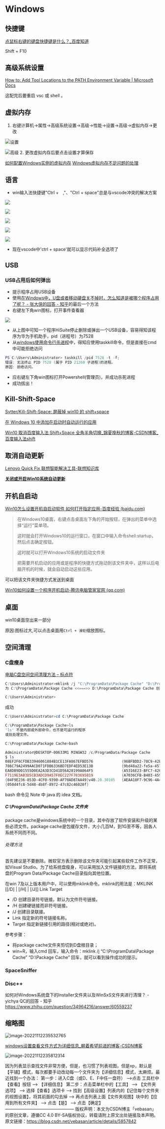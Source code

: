 # Windows

## 快捷键

[点鼠标右键的键盘快捷键是什么？\_百度知道](https://zhidao.baidu.com/question/14657851.html)

Shift + F10

## 高级系统设置

[How to: Add Tool Locations to the PATH Environment Variable \| Microsoft Docs](https://docs.microsoft.com/en-us/previous-versions/office/developer/sharepoint-2010/ee537574(v=office.14))

这配完后要重启 vsc 或 shell 。

## 虚拟内存

1. 右键计算机->属性->高级系统设置->高级->性能->设置->高级->虚拟内存->更改

![设置](https://raw.githubusercontent.com/youhuangla/images/main/202202092011899.png)

![高级](https://raw.githubusercontent.com/youhuangla/images/main/202202092017347.png)
2. 更改虚拟内存后要点击设置才算保存

[如何配置Windows实例的虚拟内存](https://help.aliyun.com/document_detail/40995.htm?spm=a2c4g.11186623.0.0.71af1323T7fTtH)
[Windows虚拟内存不足问题的处理](https://help.aliyun.com/document_detail/41046.html#kzGCz)

## 语言

- win输入法快捷键"Ctrl +　,"、"Ctrl + space"总是与vscode冲突的解决方案

![](https://raw.githubusercontent.com/youhuangla/images/main/202202172227165.png)

![](https://raw.githubusercontent.com/youhuangla/images/main/202202172229549.png)

![](https://raw.githubusercontent.com/youhuangla/images/main/202202172257583.png)

![](https://raw.githubusercontent.com/youhuangla/images/main/202202172258712.png)

![](https://raw.githubusercontent.com/youhuangla/images/main/202202172258369.png)

- 现在vscode中'ctrl + space'就可以显示代码补全选项了

## USB

### USB占用后如何弹出

- 提示程序占用USB设备
- 使用[在Windows中，U盘或者移动硬盘关不掉时，怎么知道是被哪个程序占用了呢？ - 张大侠的回答 - 知乎](https://www.zhihu.com/question/22579281/answer/1883600510)的最后一个方法
- 右键左下角win图标，打开事件查看器

![](https://raw.githubusercontent.com/youhuangla/images/main/202202232143389.png)

- 从上图中可知一个程序HiSuite停止删除或弹出一个USB设备，容易得知该程序为华为手机助手，pid（进程号）为7528
- 从[windows使用命令行杀进程](https://www.cnblogs.com/shindo/p/5959329.html)中，得知应使用taskkill命令，但是直接在cmd中可能拒绝访问

```powershell
PS C:\Users\Administrator> taskkill /pid 7528 -t -f;
错误: 无法终止 PID 7528 (属于 PID 21260 子进程)的进程。
原因: 拒绝访问。
```

- 应右键左下角win图标打开Powershell(管理员)，并成功杀死进程
- 成功拔出！

## Kill-Shift-Space

[Svtter/Kill\-Shift\-Space: 屏蔽掉 win10 的 shift\+space](https://github.com/Svtter/Kill-Shift-Space)

[在 Windows 10 中添加在启动时自动运行的应用](https://support.microsoft.com/zh-cn/windows/%E5%9C%A8-windows-10-%E4%B8%AD%E6%B7%BB%E5%8A%A0%E5%9C%A8%E5%90%AF%E5%8A%A8%E6%97%B6%E8%87%AA%E5%8A%A8%E8%BF%90%E8%A1%8C%E7%9A%84%E5%BA%94%E7%94%A8-150da165-dcd9-7230-517b-cf3c295d89dd)

[Win10 取消百度输入法 Shift\+Space 全角半角切换\_锦夏挽秋的博客\-CSDN博客\_百度输入法shift](https://blog.csdn.net/qq1337715208/article/details/103334455)

## 取消自动更新

[Lenovo Quick Fix 联想智能解决工具-联想知识库](https://iknow.lenovo.com.cn/detail/dc_172545.html)

[**关闭或开启Win10系统自动更新**](https://box.lenovo.com/l/t5dQKH)

## 开机自启动

[Win10怎么设置开机自启动软件 如何打开指定应用-百度经验 (baidu.com)](https://jingyan.baidu.com/article/5d368d1ebfdf1a3f60c057f8.html)

>   在Windows10桌面，右键点击桌面左下角的开始按钮，在弹出的菜单中选择“运行”菜单项。
>
>   这时就会打开Windows10的运行窗口，在窗口中输入命令shell:startup，然后点击确定按钮。
>
>   这时就可以打开Windows10系统的启动文件夹
>
>   把需要开机启动的应用或是程序的快捷方式拖动到该文件夹中，这样以后电脑开机的时候，就会自动启动这些应用。

可以把该文件夹快捷方式发送到桌面

[Win10如何设置一个程序开机启动-腾讯电脑管家官网 (qq.com)](https://guanjia.qq.com/web_clinic/s8/1670.html)

## 桌面

win10桌面空出来一部分

原因:图标过大,可以点击桌面用`Ctrl + 滑轮`缩放图标。

## 空间清理

### C盘瘦身

[电脑C盘空间空间清理方法 – 标点符](https://www.biaodianfu.com/free-up-hard-disk-space-on-windows.html#:~:text=C%3A%5C,-ProgramData%5CPackage%20Cache&text=package%20cache%E6%98%AF%E5%8C%85%E7%BC%93%E5%AD%98,%E4%BA%BA%E7%B3%BB%E7%BB%9F%E4%B8%8D%E5%90%8C%E8%80%8C%E4%B8%8D%E5%90%8C%E3%80%82&text=%E9%A6%96%E5%85%88%E5%BB%BA%E8%AE%AE%E6%98%AF%E4%B8%8D%E8%A6%81%E5%88%A0%E9%99%A4,%E4%B8%8D%E6%AD%A3%E5%B8%B8%EF%BC%8C%E5%A6%82Visual%20Studio%E3%80%82)

```powershell
C:\Users\Administrator>mklink /j "C:\ProgramData\Package Cache" "D:\ProgramData\Package Cache"
为 C:\ProgramData\Package Cache <<===>> D:\ProgramData\Package Cache 创建的联接

C:\Users\Administrator>
```

成功

```powershell
C:\Users\Administrator>cd C:\ProgramData\Package Cache

C:\ProgramData\Package Cache>ls
'ls' 不是内部或外部命令，也不是可运行的程序
或批处理文件。

C:\ProgramData\Package Cache>bash

Administrator@DESKTOP-0O633M1 MINGW32 /c/ProgramData/Package Cache
$ ls
08EF2F6CFDB33946061884B1CE13FA867EFBD576             {96BFBDD2-78C9-42B5-9893-FABA2BB527C4}v3.10.7917.0
786C79A2499AACD071FDB6336BD7EDF4ED53E13B             {9bd48a22-fe5a-457c-8f10-da6c2be89eee}
EA8DB9D01555D0EA2A3D3CD41D56A28199A064F5             {A5316E23-BFC7-4200-B5F0-A2CFB2AA984F}v40.28.30105
F7119E3AB3D5CB3ADCD9A57F0EC227F783695819             {A7036CFB-B403-4598-85FF-D397ABB88173}v24.0.28113
{04F9E236-053D-4CF0-9390-AF70AD87AA49}v40.28.30105   {AEAA18F7-9C96-4A43-BC07-8B88A4913EEB}v14.32.31332
{050d4fc8-5d48-4b8f-8972-47c82c46020f}
```

bash 命令见 Note 中 java 的 idea 文档。

##### C:\ProgramData\Package Cache 文件夹

package cache是windows系统中的一个目录，其中存放了软件安装和升级的某些必须文件。package cache是包缓存文件，大小几百M，到1G至不等，因各人系统不同而不同。

###### 处理方法

首先建议是不要删除。微软官方表示删除该文件夹可能引起某些软件工作不正常，如Visual Studio。为了给系统盘瘦身，可以采用加入文件链接的方法，即将系统盘的Program Data/Package Cache目录指向其他位置。

在win 7及以上版本用户中，可以使用mklink命令。mklink的用法是：MKLINK [[/D] | [/H] | [/J]] Link Target

-   /D 创建目录符号链接。默认为文件符号链接。
-   /H 创建硬链接而非符号链接。
-   /J 创建目录联接。
-   Link 指定新的符号链接名称。
-   Target 指定新链接引用的路径(相对或绝对)。

参考步骤：

-   将package cache文件夹剪切到D盘根目录；
-   win+R，输入cmd 回车，输入命令：mklink /j “C:\ProgramData\Package Cache” “D:\Package Cache”  回车，就可以看到操作成功的提示。

### SpaceSniffer

### Disc++

如何对Windows系统盘下的Installer文件夹以及WinSxS文件夹进行清理？ - yichya QC的回答 - 知乎 https://www.zhihu.com/question/34964216/answer/60559237

## 缩略图

![image-20221112235532765](img/image-20221112235532765.png)

[windows设置查看文件方式为详细信息\_朝着希望前进的博客\-CSDN博客](https://blog.csdn.net/zl544434558/article/details/21233137)

![image-20221112235812314](img/image-20221112235812314.png)

因为列表显示查找文件非常方便，但是，也习惯了列表视图，但是xp，默认是【平铺】模式，每次都要手动改动每一个文件夹为【详细信息】模式，太麻烦。最近找到一个办法：
第一步：进入C盘（或D、E、F中任一盘符） -->点击 工具栏中【查看】按钮 --> 【详细信息】
第二步：点击菜单栏中的【工具】 --> 【文件夹选项】 --> 选择【查看】选项卡 --> 找到【高级设置】列表内的【记住每个文件夹的视图设置】，将其前面的勾去掉 --> 再点击列表上面【文件夹视图】块中的【应用到所有文件夹】 --> 点击【是】 --> 点击【确定】
————————————————
版权声明：本文为CSDN博主「vebasan」的原创文章，遵循CC 4.0 BY-SA版权协议，转载请附上原文出处链接及本声明。
原文链接：https://blog.csdn.net/vebasan/article/details/5857842
